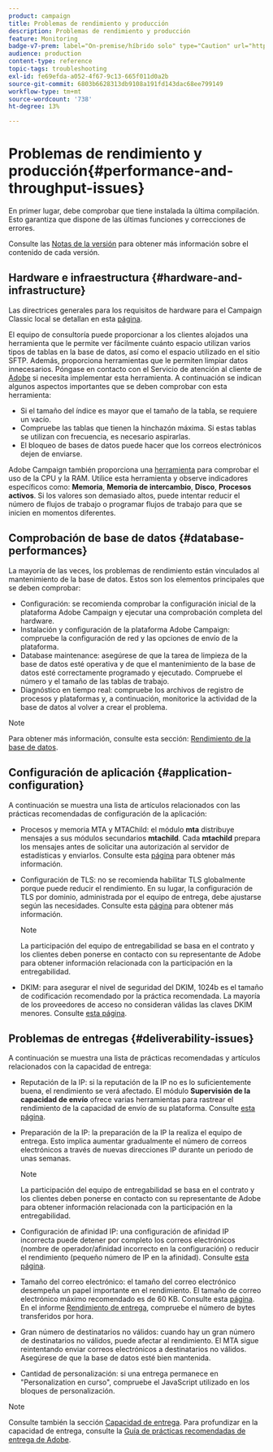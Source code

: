 ```yaml
---
product: campaign
title: Problemas de rendimiento y producción
description: Problemas de rendimiento y producción
feature: Monitoring
badge-v7-prem: label="On-premise/híbrido solo" type="Caution" url="https://experienceleague.adobe.com/docs/campaign-classic/using/installing-campaign-classic/architecture-and-hosting-models/hosting-models-lp/hosting-models.html?lang=es" tooltip="Se aplica solo a implementaciones On-premise e híbridas"
audience: production
content-type: reference
topic-tags: troubleshooting
exl-id: fe69efda-a052-4f67-9c13-665f011d0a2b
source-git-commit: 6803b6628313db9108a191fd143dac68ee799149
workflow-type: tm+mt
source-wordcount: '738'
ht-degree: 13%

---
```


# Problemas de rendimiento y producción{#performance-and-throughput-issues}

En primer lugar, debe comprobar que tiene instalada la última compilación. Esto garantiza que dispone de las últimas funciones y correcciones de errores.

Consulte las [Notas de la versión](../../rn/using/latest-release.md) para obtener más información sobre el contenido de cada versión.

## Hardware e infraestructura {#hardware-and-infrastructure}

Las directrices generales para los requisitos de hardware para el Campaign Classic local se detallan en esta [página](https://helpx.adobe.com/es/campaign/kb/hardware-sizing-guide.html).

El equipo de consultoría puede proporcionar a los clientes alojados una herramienta que le permite ver fácilmente cuánto espacio utilizan varios tipos de tablas en la base de datos, así como el espacio utilizado en el sitio SFTP. Además, proporciona herramientas que le permiten limpiar datos innecesarios. Póngase en contacto con el Servicio de atención al cliente de [Adobe](https://helpx.adobe.com/es/enterprise/admin-guide.html/enterprise/using/support-for-experience-cloud.ug.html) si necesita implementar esta herramienta. A continuación se indican algunos aspectos importantes que se deben comprobar con esta herramienta:

* Si el tamaño del índice es mayor que el tamaño de la tabla, se requiere un vacío.
* Compruebe las tablas que tienen la hinchazón máxima. Si estas tablas se utilizan con frecuencia, es necesario aspirarlas.
* El bloqueo de bases de datos puede hacer que los correos electrónicos dejen de enviarse.

Adobe Campaign también proporciona una [herramienta](../../production/using/monitoring-processes.md#manual-monitoring) para comprobar el uso de la CPU y la RAM. Utilice esta herramienta y observe indicadores específicos como: **Memoria**, **Memoria de intercambio**, **Disco**, **Procesos activos**. Si los valores son demasiado altos, puede intentar reducir el número de flujos de trabajo o programar flujos de trabajo para que se inicien en momentos diferentes.

## Comprobación de base de datos {#database-performances}

La mayoría de las veces, los problemas de rendimiento están vinculados al mantenimiento de la base de datos. Estos son los elementos principales que se deben comprobar:

* Configuración: se recomienda comprobar la configuración inicial de la plataforma Adobe Campaign y ejecutar una comprobación completa del hardware.
* Instalación y configuración de la plataforma Adobe Campaign: compruebe la configuración de red y las opciones de envío de la plataforma.
* Database maintenance: asegúrese de que la tarea de limpieza de la base de datos esté operativa y de que el mantenimiento de la base de datos esté correctamente programado y ejecutado. Compruebe el número y el tamaño de las tablas de trabajo.
* Diagnóstico en tiempo real: compruebe los archivos de registro de procesos y plataformas y, a continuación, monitorice la actividad de la base de datos al volver a crear el problema.

>[!NOTE]
>
>Para obtener más información, consulte esta sección: [Rendimiento de la base de datos](../../production/using/database-performances.md).

## Configuración de aplicación {#application-configuration}

A continuación se muestra una lista de artículos relacionados con las prácticas recomendadas de configuración de la aplicación:

* Procesos y memoria MTA y MTAChild: el módulo **mta** distribuye mensajes a sus módulos secundarios **mtachild**. Cada **mtachild** prepara los mensajes antes de solicitar una autorización al servidor de estadísticas y enviarlos. Consulte esta [página](../../installation/using/email-deliverability.md) para obtener más información.
* Configuración de TLS: no se recomienda habilitar TLS globalmente porque puede reducir el rendimiento. En su lugar, la configuración de TLS por dominio, administrada por el equipo de entrega, debe ajustarse según las necesidades. Consulte esta [página](../../installation/using/email-deliverability.md#mx-configuration) para obtener más información.

  >[!NOTE]
  >
  >La participación del equipo de entregabilidad se basa en el contrato y los clientes deben ponerse en contacto con su representante de Adobe para obtener información relacionada con la participación en la entregabilidad.

* DKIM: para asegurar el nivel de seguridad del DKIM, 1024b es el tamaño de codificación recomendado por la práctica recomendada. La mayoría de los proveedores de acceso no consideran válidas las claves DKIM menores. Consulte [esta página](https://experienceleague.adobe.com/docs/deliverability-learn/deliverability-best-practice-guide/transition-process/infrastructure.html?lang=es#authentication).

## Problemas de entregas {#deliverability-issues}

A continuación se muestra una lista de prácticas recomendadas y artículos relacionados con la capacidad de entrega:

* Reputación de la IP: si la reputación de la IP no es lo suficientemente buena, el rendimiento se verá afectado. El módulo **Supervisión de la capacidad de envío** ofrece varias herramientas para rastrear el rendimiento de la capacidad de envío de su plataforma. Consulte [esta página](../../delivery/using/monitoring-deliverability.md).
* Preparación de la IP: la preparación de la IP la realiza el equipo de entrega. Esto implica aumentar gradualmente el número de correos electrónicos a través de nuevas direcciones IP durante un periodo de unas semanas.

  >[!NOTE]
  >
  >La participación del equipo de entregabilidad se basa en el contrato y los clientes deben ponerse en contacto con su representante de Adobe para obtener información relacionada con la participación en la entregabilidad.

* Configuración de afinidad IP: una configuración de afinidad IP incorrecta puede detener por completo los correos electrónicos (nombre de operador/afinidad incorrecto en la configuración) o reducir el rendimiento (pequeño número de IP en la afinidad). Consulte [esta página](../../installation/using/email-deliverability.md#list-of-ip-addresses-to-use).
* Tamaño del correo electrónico: el tamaño del correo electrónico desempeña un papel importante en el rendimiento. El tamaño de correo electrónico máximo recomendado es de 60 KB. Consulte esta [página](https://helpx.adobe.com/legal/product-descriptions/campaign.html). En el informe [Rendimiento de entrega](../../reporting/using/global-reports.md#delivery-throughput), compruebe el número de bytes transferidos por hora.
* Gran número de destinatarios no válidos: cuando hay un gran número de destinatarios no válidos, puede afectar al rendimiento. El MTA sigue reintentando enviar correos electrónicos a destinatarios no válidos. Asegúrese de que la base de datos esté bien mantenida.
* Cantidad de personalización: si una entrega permanece en &quot;Personalization en curso&quot;, compruebe el JavaScript utilizado en los bloques de personalización.

>[!NOTE]
>
>Consulte también la sección [Capacidad de entrega](../../delivery/using/about-deliverability.md). Para profundizar en la capacidad de entrega, consulte la [Guía de prácticas recomendadas de entrega de Adobe](https://experienceleague.adobe.com/docs/deliverability-learn/deliverability-best-practice-guide/introduction.html?lang=es).
